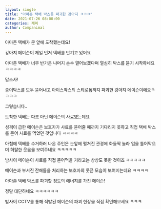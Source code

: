 ```yaml
---
layout: single
title: "아마존 택배 박스를 파괴한 강아지 ㅋㅋㅋ"
date: 2021-07-26 08:00:00
categories: 재미
author: Companimal
---
```


아마존 택배가 문 앞에 도착했는데요!

강아지 메이슨이 제일 먼저 택배를 반기고 있어요

아마존 택배가 너무 반가운 나머지 손수 열어보겠다며 열심히 박스를 뜯기 시작하네요 ㅋㅋㅋㅋ

맙소사!

종이박스를 모두 뜯어내고 아이스박스의 스티로폼까지 파괴한 강아지 메이슨이에요ㅋㅋㅋㅋ

그렇습니다..

도착한 택배는 다름 아닌 메이슨의 사료였는데요

성격이 급한 메이슨은 보호자가 사료를 뜯어줄 때까지 기다리지 못하고 직접 택배 박스를 뜯어 사료를 먹었던 것입니다 ㅋㅋㅋㅋ

아침에 택배를 수거하러 나온 주인은 눈앞에 펼쳐진 관경에 화들짝 놀라 입을 틀어막으며 허탈한 웃음을 보여주네요 ㅋㅋㅋㅋㅋ

밤사이 메이슨이 사료를 직접 뜯어먹을 거라고는 상상도 못한 것이죠 ㅋㅋㅋㅋㅋ

메이슨과 부서진 잔해들을 처리하는 보호자의 웃픈 모습이 보여지는데요 ㅋㅋㅋㅋ

아마존 택배 박스를 파괴할 정도의 에너지를 가진 메이슨!

정말 대단하네요 ㅋㅋㅋㅋㅋㅋ

밤사이 CCTV를 통해 적발된 메이슨의 파괴 현장을 직접 확인해보세요 ㅋㅋㅋ
